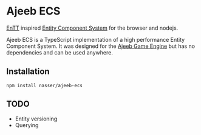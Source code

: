 # Ajeeb ECS

[EnTT][entt] inspired [Entity Component System][wikiecs] for the browser and nodejs.

Ajeeb ECS is a TypeScript implementation of a high performance Entity Component System. It was designed for the [Ajeeb Game Engine][ajeeb] but has no dependencies and can be used anywhere.

## Installation

```
npm install nasser/ajeeb-ecs
```

## TODO

* Entity versioning
* Querying

[ajeeb]: http://ajeeb.games
[entt]: https://github.com/skypjack/entt
[wikiecs]: https://en.wikipedia.org/wiki/Entity_component_system